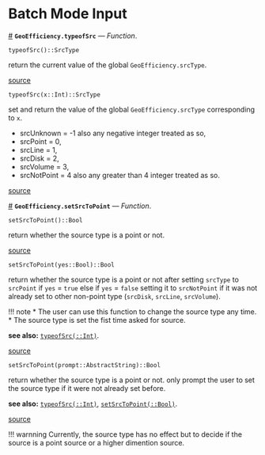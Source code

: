 
<a id='Batch-Mode-Input-1'></a>

# Batch Mode Input

<a id='GeoEfficiency.typeofSrc' href='#GeoEfficiency.typeofSrc'>#</a>
**`GeoEfficiency.typeofSrc`** &mdash; *Function*.



```
typeofSrc()::SrcType
```

return the current value of the global `GeoEfficiency.srcType`.


<a target='_blank' href='https://github.com/DrKrar/GeoEfficiency.jl/blob/77e090b90cda7493fc4535d21016452aaf54bc9b/src/Input_Batch.jl#L29-L35' class='documenter-source'>source</a><br>


```
typeofSrc(x::Int)::SrcType
```

set and return the value of the global `GeoEfficiency.srcType` corresponding to `x`.

  * srcUnknown = -1 also any negative integer treated as so,
  * srcPoint   = 0,
  * srcLine    = 1,
  * srcDisk    = 2,
  * srcVolume  = 3,
  * srcNotPoint = 4 also any greater than 4 integer treated as so.


<a target='_blank' href='https://github.com/DrKrar/GeoEfficiency.jl/blob/77e090b90cda7493fc4535d21016452aaf54bc9b/src/Input_Batch.jl#L38-L51' class='documenter-source'>source</a><br>

<a id='GeoEfficiency.setSrcToPoint' href='#GeoEfficiency.setSrcToPoint'>#</a>
**`GeoEfficiency.setSrcToPoint`** &mdash; *Function*.



```
setSrcToPoint()::Bool
```

return whether the source type is a point or not.


<a target='_blank' href='https://github.com/DrKrar/GeoEfficiency.jl/blob/77e090b90cda7493fc4535d21016452aaf54bc9b/src/Input_Batch.jl#L65-L70' class='documenter-source'>source</a><br>


```
setSrcToPoint(yes::Bool)::Bool
```

return whether the source type is a point or not after setting `srcType` to `srcPoint` if  `yes` = `true` else if `yes` = `false` setting it to `srcNotPoint` if it was not already  set to other non-point type (`srcDisk`, `srcLine`, `srcVolume`).

!!! note
      * The user can use this function to change the source type any time.
      * The source type is set the fist time asked for source.


**see also:** [`typeofSrc(::Int)`](Input_Batch.md#GeoEfficiency.typeofSrc).


<a target='_blank' href='https://github.com/DrKrar/GeoEfficiency.jl/blob/77e090b90cda7493fc4535d21016452aaf54bc9b/src/Input_Batch.jl#L73-L88' class='documenter-source'>source</a><br>


```
setSrcToPoint(prompt::AbstractString)::Bool
```

return whether the source type is a point or not. only prompt the user to set the source  type if it were not already set before. 

**see also:** [`typeofSrc(::Int)`](Input_Batch.md#GeoEfficiency.typeofSrc), [`setSrcToPoint(::Bool)`](Input_Batch.md#GeoEfficiency.setSrcToPoint).


<a target='_blank' href='https://github.com/DrKrar/GeoEfficiency.jl/blob/77e090b90cda7493fc4535d21016452aaf54bc9b/src/Input_Batch.jl#L100-L109' class='documenter-source'>source</a><br>


!!! warnning
    Currently, the source type has no effect but to decide if the source is a point source or a higher dimention source.


